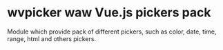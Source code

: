 # wvpicker waw Vue.js pickers pack
Module which provide pack of different pickers, such as color, date, time, range, html and others pickers.
